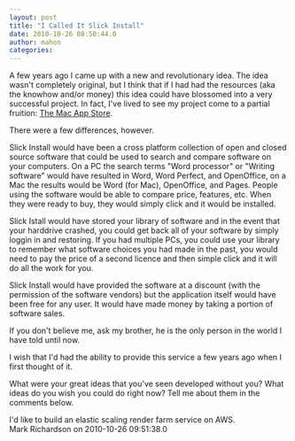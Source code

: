 ```yaml
---
layout: post
title: "I Called It Slick Install"
date: 2010-10-26 08:50:44.0
author: mahon
categories: 
---
```

A few years ago I came up with a new and revolutionary idea. The idea wasn't completely original, but I think that if I had had the resources (aka the knowhow and/or money) this idea could have blossomed into a very successful project. In fact, I've lived to see my project come to a partial fruition: <a href="http://www.apple.com/mac/app-store/">The Mac App Store</a>.

There were a few differences, however.

Slick Install would have been a cross platform collection of open and closed source software that could be used to search and compare software on your computers. On a PC the search terms "Word processor" or "Writing software" would have resulted in Word, Word Perfect, and OpenOffice, on a Mac the results would be Word (for Mac), OpenOffice, and Pages. People using the software would be able to compare price, features, etc. When they were ready to buy, they would simply click and it would be installed.

Slick Istall would have stored your library of software and in the event that your harddrive crashed, you could get back all of your software by simply loggin in and restoring. If you had multiple PCs, you could use your library to remember what software choices you had made in the past, you would need to pay the price of a second licence and then simple click and it will do all the work for you.

Slick Install would have provided the software at a discount (with the permission of the software vendors) but the application itself would have been free for any user. It would have made money by taking a portion of software sales.

If you don't believe me, ask my brother, he is the only person in the world I have told until now.

I wish that I'd had the ability to provide this service a few years ago when I first thought of it.

What were your great ideas that you've seen developed without you? What ideas do you wish you could do right now? Tell me about them in the comments below.

<div class='archived comments'>

<div class='comment'>I'd like to build an elastic scaling render farm service on AWS.  <div class='by'>Mark Richardson on 2010-10-26 09:51:38.0  </div></div>
</div>